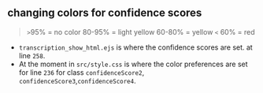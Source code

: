 
## changing colors for confidence scores

> `>`95% = no color
>  80-95% = light yellow
> 60-80% = yellow
> `<` 60% = red

- `transcription_show_html.ejs` is where the confidence scores are set. at line `258`.
- At the moment in `src/style.css` is where the color preferences are set for line `236` for class `confidenceScore2`, `confidenceScore3`,`confidenceScore4`.
